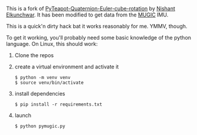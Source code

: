 This is a fork of [PyTeapot-Quaternion-Euler-cube-rotation](https://github.com/thecountoftuscany/PyTeapot-Quaternion-Euler-cube-rotation)
by [Nishant Elkunchwar](https://github.com/thecountoftuscany). It has been modified to get data from the [MUGIC](https://mugicmotion.com/) IMU.

This is a quick'n dirty hack bat it works reasonably for me. YMMV, though.

To get it working, you'll probably need some basic knowledge of the python language. On Linux, this should work:

1) Clone the repos

2) create a virtual environment and activate it

    ```
    $ python -m venv venv
    $ source venv/bin/activate
    ```

3) install dependencies

    ```
    $ pip install -r requirements.txt
    ```

4) launch

    ```
    $ python pymugic.py
    ```
